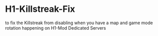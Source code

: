 # H1-Killstreak-Fix
to fix the Killstreak from disabling when you have a map and game mode rotation happening on H1-Mod Dedicated Servers

